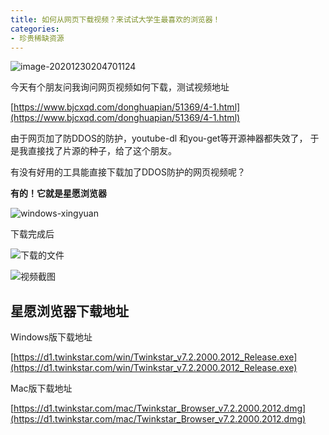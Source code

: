 ```yaml
---
title: 如何从网页下载视频？来试试大学生最喜欢的浏览器！
categories:
- 珍贵稀缺资源
---
```






![image-20201230204701124](https://v2fy.com/asset/0i/jikemiji/jikemiji-md/2020-12-30-xingyuan-1609331643000.assets/image-20201230204701124.png)



今天有个朋友问我询问网页视频如何下载，测试视频地址

 [https://www.bjcxqd.com/donghuapian/51369/4-1.html](https://www.bjcxqd.com/donghuapian/51369/4-1.html)

由于网页加了防DDOS的防护，youtube-dl 和you-get等开源神器都失效了， 于是我直接找了片源的种子，给了这个朋友。



有没有好用的工具能直接下载加了DDOS防护的网页视频呢？

**有的！它就是星愿浏览器**



![windows-xingyuan](https://v2fy.com/asset/0i/jikemiji/jikemiji-md/2020-12-30-xingyuan-1609331643000.assets/windows-xingyuan.gif)





下载完成后



![下载的文件](https://v2fy.com/asset/0i/jikemiji/jikemiji-md/2020-12-30-xingyuan-1609331643000.assets/image-20201230210833701.png)

![视频截图](https://v2fy.com/asset/0i/jikemiji/jikemiji-md/2020-12-30-xingyuan-1609331643000.assets/image-20201230211623271.png)



## 星愿浏览器下载地址



Windows版下载地址  



[https://d1.twinkstar.com/win/Twinkstar_v7.2.2000.2012_Release.exe](https://d1.twinkstar.com/win/Twinkstar_v7.2.2000.2012_Release.exe)



Mac版下载地址  

[https://d1.twinkstar.com/mac/Twinkstar_Browser_v7.2.2000.2012.dmg](https://d1.twinkstar.com/mac/Twinkstar_Browser_v7.2.2000.2012.dmg)




